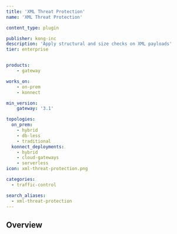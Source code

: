 ```yaml
---
title: 'XML Threat Protection'
name: 'XML Threat Protection'

content_type: plugin

publisher: kong-inc
description: 'Apply structural and size checks on XML payloads'
tier: enterprise


products:
    - gateway

works_on:
    - on-prem
    - konnect

min_version:
    gateway: '3.1'

topologies:
  on_prem:
    - hybrid
    - db-less
    - traditional
  konnect_deployments:
    - hybrid
    - cloud-gateways
    - serverless
icon: xml-threat-protection.png

categories:
  - traffic-control

search_aliases:
  - xml-threat-protection
---
```


## Overview
